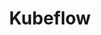 ---
blog: https://medium.com/kubeflow
codehost: https://github.com/https://github.com/kubeflow
logohandle: kubeflow
sort: kubeflow
title: Kubeflow
twitter: https://x.com/kubeflow
website: https://www.kubeflow.org/
---
